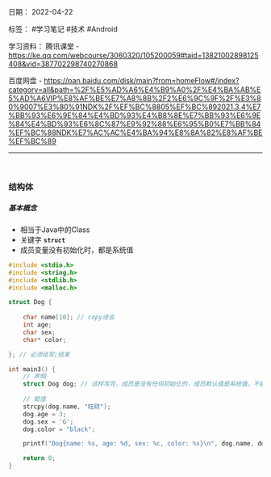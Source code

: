 日期： 2022-04-22

标签： #学习笔记 #技术 #Android 

学习资料： 
腾讯课堂 - https://ke.qq.com/webcourse/3060320/105200059#taid=13821002898125408&vid=387702298740270868

百度网盘 - https://pan.baidu.com/disk/main?from=homeFlow#/index?category=all&path=%2F%E5%AD%A6%E4%B9%A0%2F%E4%BA%AB%E5%AD%A6VIP%E8%AF%BE%E7%A8%8B%2F2%E6%9C%9F%2F%E3%80%9007%E3%80%91NDK%2F%EF%BC%8805%EF%BC%892021.3.4%E7%BB%93%E6%9E%84%E4%BD%93%E4%B8%8E%E7%BB%93%E6%9E%84%E4%BD%93%E6%8C%87%E9%92%88%E6%95%B0%E7%BB%84%EF%BC%88NDK%E7%AC%AC%E4%BA%94%E8%8A%82%E8%AF%BE%EF%BC%89

---
<br>

### 结构体
##### 基本概念
- 相当于Java中的Class
- 关键字 **`struct`**
- 成员变量没有初始化时，都是系统值
```C
#include <stdio.h>
#include <string.h>
#include <stdlib.h>
#include <malloc.h>

struct Dog {
	
	char name[10]; // copy进去
	int age;
	char sex;
	char* color;

}; // 必须给写;结束

int main3() {
	// 声明
	struct Dog dog; // 这样写完，成员是没有任何初始化的，成员默认值是系统值，不能直接使用
	
	// 赋值
	strcpy(dog.name, "旺财");
	dog.age = 3;
	dog.sex = 'G';
	dog.color = "black";

	printf("Dog{name: %s, age: %d, sex: %c, color: %s}\n", dog.name, dog.age, dog.sex, dog.color);

	return 0;
}
```

<br>

